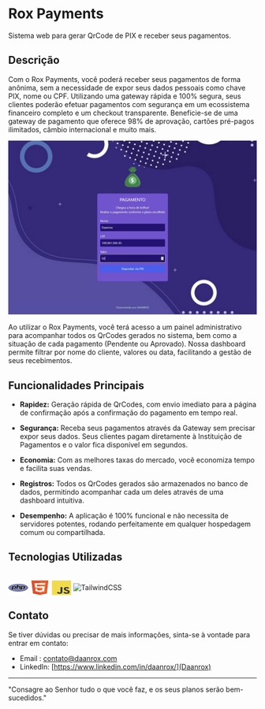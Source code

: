 # Rox Payments
Sistema web para gerar QrCode de PIX e receber seus pagamentos.

## Descrição
Com o Rox Payments, você poderá receber seus pagamentos de forma anônima, sem a necessidade de expor seus dados pessoais como chave PIX, nome ou CPF. Utilizando uma gateway rápida e 100% segura, seus clientes poderão efetuar pagamentos com segurança em um ecossistema financeiro completo e um checkout transparente. Beneficie-se de uma gateway de pagamento que oferece 98% de aprovação, cartões pré-pagos ilimitados, câmbio internacional e muito mais.

![Rox Payments Example](/front_gif.gif)

Ao utilizar o Rox Payments, você terá acesso a um painel administrativo para acompanhar todos os QrCodes gerados no sistema, bem como a situação de cada pagamento (Pendente ou Aprovado). Nossa dashboard permite filtrar por nome do cliente, valores ou data, facilitando a gestão de seus recebimentos.

## Funcionalidades Principais

- **Rapidez:** Geração rápida de QrCodes, com envio imediato para a página de confirmação após a confirmação do pagamento em tempo real.

- **Segurança:** Receba seus pagamentos através da Gateway sem precisar expor seus dados. Seus clientes pagam diretamente à Instituição de Pagamentos e o valor fica disponível em segundos.

- **Economia:** Com as melhores taxas do mercado, você economiza tempo e facilita suas vendas.

- **Registros:** Todos os QrCodes gerados são armazenados no banco de dados, permitindo acompanhar cada um deles através de uma dashboard intuitiva.

- **Desempenho:** A aplicação é 100% funcional e não necessita de servidores potentes, rodando perfeitamente em qualquer hospedagem comum ou compartilhada.


## Tecnologias Utilizadas

<div style="display: inline_block"><br>
  <img align="center" alt="PHP" height="30" width="40" src="https://raw.githubusercontent.com/devicons/devicon/master/icons/php/php-original.svg">
  <img align="center" alt="HTML5" height="30" width="40" src="https://raw.githubusercontent.com/devicons/devicon/master/icons/html5/html5-original.svg">
  <img align="center" alt="JavaScript" height="30" width="40" src="https://raw.githubusercontent.com/devicons/devicon/master/icons/javascript/javascript-original.svg">
  <img align="center" alt="TailwindCSS" height="30" width="80" src="https://v1.tailwindcss.com/_next/static/media/tailwind-ui-logo-on-dark.e075f076d1193a2062dc60571c75a1d2.svg">
</div>



## Contato
Se tiver dúvidas ou precisar de mais informações, sinta-se à vontade para entrar em contato:
- Email : [contato@daanrox.com](mailto:contato@daanrox.com)
- LinkedIn: [https://www.linkedin.com/in/daanrox/](Daanrox)

--- 

"Consagre ao Senhor tudo o que você faz, e os seus planos serão bem-sucedidos."
